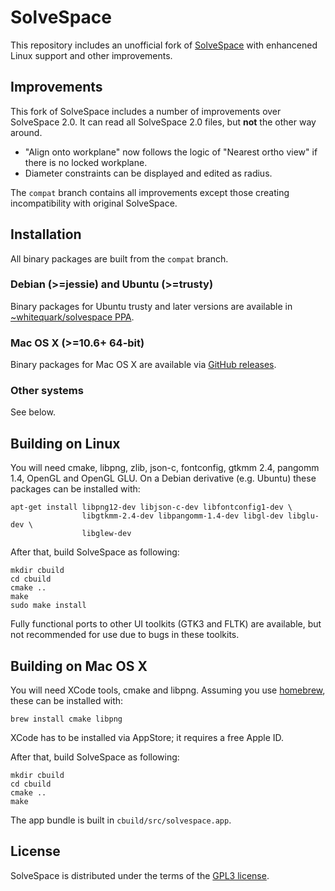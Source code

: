SolveSpace
==========

This repository includes an unofficial fork of [SolveSpace][]
with enhancened Linux support and other improvements.

[solvespace]: http://solvespace.com

Improvements
------------

This fork of SolveSpace includes a number of improvements over
SolveSpace 2.0. It can read all SolveSpace 2.0 files, but
**not** the other way around.

  * "Align onto workplane" now follows the logic of
    "Nearest ortho view" if there is no locked workplane.
  * Diameter constraints can be displayed and edited as radius.

The `compat` branch contains all improvements except those
creating incompatibility with original SolveSpace.

Installation
------------

All binary packages are built from the `compat` branch.

### Debian (>=jessie) and Ubuntu (>=trusty)

Binary packages for Ubuntu trusty and later versions are available
in [~whitequark/solvespace PPA][ppa].

[ppa]: https://launchpad.net/~whitequark/+archive/ubuntu/solvespace

### Mac OS X (>=10.6+ 64-bit)

Binary packages for Mac OS X are available via [GitHub releases][rel].

[rel]: https://github.com/whitequark/solvespace/releases

### Other systems

See below.

Building on Linux
-----------------

You will need cmake, libpng, zlib, json-c, fontconfig, gtkmm 2.4, pangomm 1.4,
OpenGL and OpenGL GLU.
On a Debian derivative (e.g. Ubuntu) these packages can be installed with:

    apt-get install libpng12-dev libjson-c-dev libfontconfig1-dev \
                    libgtkmm-2.4-dev libpangomm-1.4-dev libgl-dev libglu-dev \
                    libglew-dev

After that, build SolveSpace as following:

    mkdir cbuild
    cd cbuild
    cmake ..
    make
    sudo make install

Fully functional ports to other UI toolkits (GTK3 and FLTK) are available,
but not recommended for use due to bugs in these toolkits.

Building on Mac OS X
--------------------

You will need XCode tools, cmake and libpng. Assuming you use [homebrew][],
these can be installed with:

    brew install cmake libpng

XCode has to be installed via AppStore; it requires a free Apple ID.

After that, build SolveSpace as following:

    mkdir cbuild
    cd cbuild
    cmake ..
    make

The app bundle is built in `cbuild/src/solvespace.app`.

[homebrew]: http://brew.sh/

License
-------

SolveSpace is distributed under the terms of the [GPL3 license](COPYING.txt).
